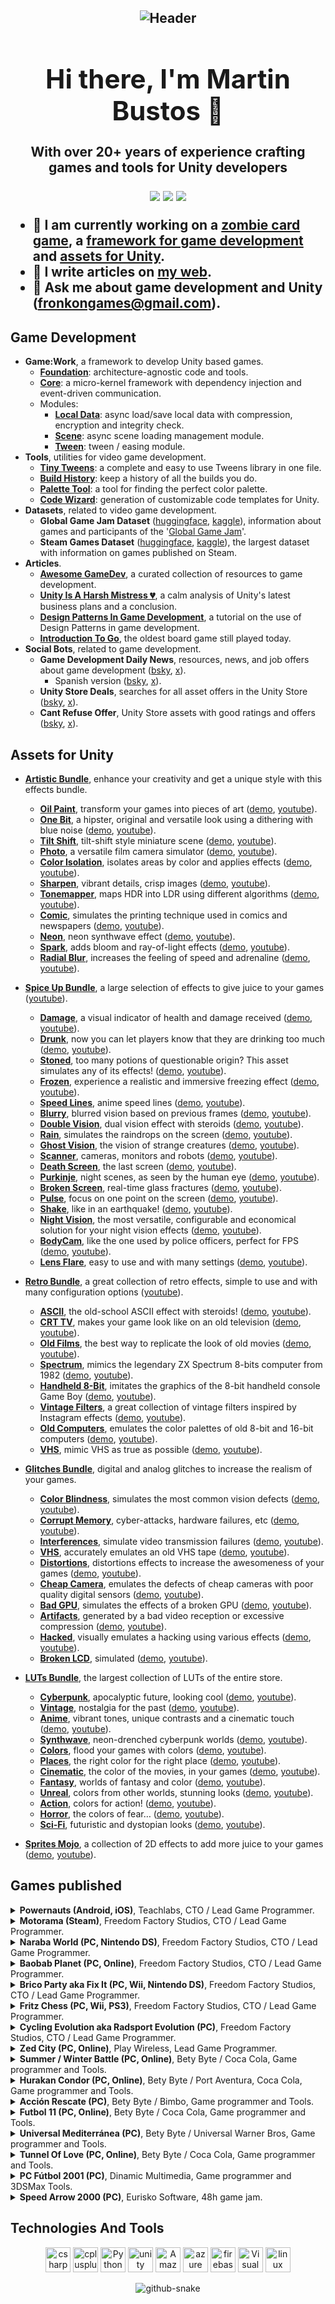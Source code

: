 <h2>

<div align="center">

![Header](images/github-banner.png)

# Hi there, I'm Martin Bustos 👋

With over 20+ years of experience crafting games and tools for Unity developers

<a href="https://twitter.com/fronkongames" target="_blank">![](https://img.shields.io/badge/twitter-%231DA1F2.svg?&style=for-the-badge&logo=twitter&logoColor=white)</a> <a href="https://www.linkedin.com/in/martinbr" target="_blank">![](https://img.shields.io/badge/linkedin-%230077B5.svg?&style=for-the-badge&logo=linkedin&logoColor=white)</a> ![](https://komarev.com/ghpvc/?username=fronkongames&label=Profile%20views&color=0e75b6&style=for-the-badge)

</div>


* :telescope: I am currently working on a [zombie card game](https://fronkongames.github.io/projects/kairos/), a [framework for game development](https://github.com/FronkonGames/GameWork-Foundation) and [assets for Unity](https://assetstore.unity.com/publishers/62716).
* :memo: I write articles on [my web](https://fronkongames.github.io/).
* :speech_balloon: Ask me about **game development** and **Unity** (**fronkongames@gmail.com**).

## Game Development

* **Game:Work**, a framework to develop Unity based games.
  * **[Foundation](https://github.com/FronkonGames/GameWork-Foundation)**: architecture-agnostic code and tools.
  * **[Core](https://github.com/FronkonGames/GameWork-Core)**: a micro-kernel framework with dependency injection and event-driven communication.
  * Modules:
    * **[Local Data](https://github.com/FronkonGames/GameWork-Local-Data)**: async load/save local data with compression, encryption and integrity check.
    * **[Scene](https://github.com/FronkonGames/GameWork-Scene)**: async scene loading management module.
    * **[Tween](https://github.com/FronkonGames/GameWork-Tween)**: tween / easing module.
* **Tools**, utilities for video game development.
  * **[Tiny Tweens](https://gist.github.com/FronkonGames/ae3d0d613ac4ea6738e288c0a490c020)**: a complete and easy to use Tweens library in one file.
  * **[Build History](https://github.com/FronkonGames/Build-History)**: keep a history of all the builds you do.
  * **[Palette Tool](https://github.com/FronkonGames/Palette-Tool)**: a tool for finding the perfect color palette.
  * **[Code Wizard](https://github.com/FronkonGames/Code-Wizard)**: generation of customizable code templates for Unity.
* **Datasets**, related to video game development.
  * **Global Game Jam Dataset** ([huggingface](https://huggingface.co/datasets/FronkonGames/Global-Game-Jam-Dataset), [kaggle](https://www.kaggle.com/datasets/fronkongames/global-game-jam-dataset)), information about games and participants of the '[Global Game Jam](https://globalgamejam.org/)'.
  * **Steam Games Dataset** ([huggingface](https://huggingface.co/datasets/FronkonGames/steam-games-dataset), [kaggle](https://www.kaggle.com/datasets/fronkongames/steam-games-dataset)), the largest dataset with information on games published on Steam.
* **Articles**.
  * **[Awesome GameDev](https://github.com/FronkonGames/Awesome-Gamedev)**, a curated collection of resources to game development.
  * **[Unity Is A Harsh Mistress 💔](https://fronkongames.github.io/blog/unity-is-a-harsh-mistress)**, a calm analysis of Unity's latest business plans and a conclusion.
  * **[Design Patterns In Game Development](https://github.com/FronkonGames/GameWork-Foundation)**, a tutorial on the use of Design Patterns in game development.
  * **[Introduction To Go](https://fronkongames.github.io/blog/introduction-to-go)**, the oldest board game still played today.
* **Social Bots**, related to game development.
  * **Game Development Daily News**, resources, news, and job offers about game development ([bsky](https://bsky.app/profile/gamedevdaily.bsky.social), [x](https://twitter.com/daily_unity)).
    * Spanish version ([bsky](https://bsky.app/profile/developeznews.bsky.social), [x](https://twitter.com/MenendevBot)).
  * **Unity Store Deals**, searches for all asset offers in the Unity Store ([bsky](https://bsky.app/profile/unitystoredeals.bsky.social), [x](https://twitter.com/UnityStoreDeals)).
  * **Cant Refuse Offer**, Unity Store assets with good ratings and offers ([bsky](https://bsky.app/profile/cantrefuseoffer.bsky.social), [x](https://twitter.com/CantRefuseOffer)).

## Assets for Unity

* **[Artistic Bundle](https://assetstore.unity.com/packages/vfx/shaders/fullscreen-camera-effects/artistic-bundle-272266)**, enhance your creativity and get a unique style with this effects bundle.
  * **[Oil Paint](https://assetstore.unity.com/packages/vfx/shaders/fullscreen-camera-effects/artistic-oil-paint-264134)**, transform your games into pieces of art ([demo](https://fronkongames.github.io/demos-artistic/oilpaint/), [youtube](https://www.youtube.com/watch?v=A9jtFpXo02Q)).
  * **[One Bit](https://assetstore.unity.com/packages/vfx/shaders/fullscreen-camera-effects/artistic-one-bit-216000)**, a hipster, original and versatile look using a dithering with blue noise ([demo](https://fronkongames.github.io/demos-artistic/onebit/), [youtube](https://www.youtube.com/watch?v=Yz9j7iXuDhY)).
  * **[Tilt Shift](https://assetstore.unity.com/packages/vfx/shaders/fullscreen-camera-effects/artistic-tilt-shift-265465)**, tilt-shift style miniature scene ([demo](https://fronkongames.github.io/demos-artistic/tiltshift/), [youtube](https://www.youtube.com/watch?v=ixqjMNnUSus)).
  * **[Photo](https://assetstore.unity.com/packages/vfx/shaders/fullscreen-camera-effects/artistic-photo-315961)**, a versatile film camera simulator ([demo](https://fronkongames.github.io/demos-artistic/photo/), [youtube](https://www.youtube.com/watch?v=LPs97XIfQTE)).
  * **[Color Isolation](https://assetstore.unity.com/packages/vfx/shaders/fullscreen-camera-effects/artistic-color-isolation-266086)**, isolates areas by color and applies effects ([demo](https://fronkongames.github.io/demos-artistic/colorisolation/), [youtube](https://www.youtube.com/watch?v=XfHdKU1qTF4)).
  * **[Sharpen](https://assetstore.unity.com/packages/vfx/shaders/fullscreen-camera-effects/artistic-sharpen-266728)**, vibrant details, crisp images ([demo](https://fronkongames.github.io/demos-artistic/sharpen/), [youtube](https://www.youtube.com/watch?v=Xjax-orCmVY)).
  * **[Tonemapper](https://assetstore.unity.com/packages/vfx/shaders/fullscreen-camera-effects/artistic-tonemapper-267617)**, maps HDR into LDR using different algorithms ([demo](https://fronkongames.github.io/demos-artistic/tonemapper/), [youtube](https://www.youtube.com/watch?v=XcLXlvqG5yU)).
  * **[Comic](https://assetstore.unity.com/packages/vfx/shaders/fullscreen-camera-effects/artistic-comic-269586)**, simulates the printing technique used in comics and newspapers ([demo](https://fronkongames.github.io/demos-artistic/comic/), [youtube](https://www.youtube.com/watch?v=W4t0Cnk1Q0U)).
  * **[Neon](https://assetstore.unity.com/packages/vfx/shaders/fullscreen-camera-effects/artistic-neon-270269)**, neon synthwave effect ([demo](https://fronkongames.github.io/demos-artistic/neon/), [youtube](https://www.youtube.com/watch?v=nNVYDesYfF8)).
  * **[Spark](https://assetstore.unity.com/packages/vfx/shaders/fullscreen-camera-effects/artistic-spark-270898)**, adds bloom and ray-of-light effects ([demo](https://fronkongames.github.io/demos-artistic/spark/), [youtube](https://www.youtube.com/watch?v=kgwMRlHzGxs)).
  * **[Radial Blur](https://assetstore.unity.com/packages/vfx/shaders/fullscreen-camera-effects/artistic-radial-blur-271547)**, increases the feeling of speed and adrenaline ([demo](https://fronkongames.github.io/demos-artistic/radialblur/), [youtube](https://www.youtube.com/watch?v=rSE8fjbire4)).

* **[Spice Up Bundle](https://assetstore.unity.com/packages/vfx/shaders/fullscreen-camera-effects/spice-up-bundle-262333)**, a large selection of effects to give juice to your games ([youtube](https://www.youtube.com/watch?v=jXgT-2tXmgI)).
  * **[Damage](https://assetstore.unity.com/packages/vfx/shaders/fullscreen-camera-effects/spice-up-damage-247019)**, a visual indicator of health and damage received (<a href="https://fronkongames.github.io/demos-spiceup/damage/">demo</a>, <a href="https://www.youtube.com/watch?v=rChUFliVX_E">youtube</a>).
  * **[Drunk](https://assetstore.unity.com/packages/vfx/shaders/fullscreen-camera-effects/spice-up-drunk-247929)**, now you can let players know that they are drinking too much (<a href="https://fronkongames.github.io/demos-spiceup/drunk/">demo</a>, <a href="https://www.youtube.com/watch?v=L7agg4NP7XU">youtube</a>).
  * **[Stoned](https://assetstore.unity.com/packages/vfx/shaders/fullscreen-camera-effects/spice-up-stoned-248596)**, too many potions of questionable origin? This asset simulates any of its effects! (<a href="https://fronkongames.github.io/demos-spiceup/stoned/">demo</a>, <a href="https://www.youtube.com/watch?v=5f_TMTkHXM0">youtube</a>).
  * **[Frozen](https://assetstore.unity.com/packages/vfx/shaders/fullscreen-camera-effects/spice-up-frozen-249207)**, experience a realistic and immersive freezing effect (<a href="https://fronkongames.github.io/demos-spiceup/frozen/">demo</a>, <a href="https://www.youtube.com/watch?v=5f_TMTkHXM0">youtube</a>).
  * **[Speed Lines](https://assetstore.unity.com/packages/slug/250408)**, anime speed lines (<a href="https://fronkongames.github.io/demos-spiceup/speedlines/">demo</a>, <a href="https://www.youtube.com/watch?v=KfDiwLYM6xw">youtube</a>).
  * **[Blurry](https://assetstore.unity.com/packages/vfx/shaders/fullscreen-camera-effects/spice-up-blurry-251642)**, blurred vision based on previous frames (<a href="https://fronkongames.github.io/demos-spiceup/blurry/">demo</a>, <a href="https://www.youtube.com/watch?v=izte-BmU-nw">youtube</a>).
  * **[Double Vision](https://assetstore.unity.com/packages/vfx/shaders/fullscreen-camera-effects/spice-up-double-vision-252006)**, dual vision effect with steroids (<a href="https://fronkongames.github.io/demos-spiceup/doublevision/">demo</a>, <a href="https://www.youtube.com/watch?v=FPELiWUmtw4">youtube</a>).
  * **[Rain](https://assetstore.unity.com/packages/vfx/shaders/fullscreen-camera-effects/spice-up-rain-252460)**, simulates the raindrops on the screen ([demo](https://fronkongames.github.io/demos-spiceup/rain/), [youtube](https://www.youtube.com/watch?v=DKMAa_LY7yU)).
  * **[Ghost Vision](https://assetstore.unity.com/packages/vfx/shaders/fullscreen-camera-effects/spice-up-ghost-vision-252730)**, the vision of strange creatures ([demo](https://fronkongames.github.io/demos-spiceup/ghostvision/), [youtube](https://www.youtube.com/watch?v=NyqkpzdqkNU)).
  * **[Scanner](https://assetstore.unity.com/packages/vfx/shaders/fullscreen-camera-effects/spice-up-scanner-253706)**, cameras, monitors and robots ([demo](https://fronkongames.github.io/demos-spiceup/scanner/), [youtube](https://www.youtube.com/watch?v=cudFCcHb_HY)).
  * **[Death Screen](https://assetstore.unity.com/packages/vfx/shaders/fullscreen-camera-effects/spice-up-death-screen-254360)**, the last screen ([demo](https://fronkongames.github.io/demos-spiceup/deathscreen/), [youtube](https://www.youtube.com/watch?v=ewXstV38FWc)).
  * **[Purkinje](https://assetstore.unity.com/packages/vfx/shaders/fullscreen-camera-effects/spice-up-purkinje-255525)**, night scenes, as seen by the human eye ([demo](https://fronkongames.github.io/demos-spiceup/purkinje/), [youtube](https://www.youtube.com/watch?v=FGC6LDY1RGg)).
  * **[Broken Screen](https://assetstore.unity.com/packages/vfx/shaders/fullscreen-camera-effects/spice-up-broken-screen-256124)**, real-time glass fractures ([demo](https://fronkongames.github.io/demos-spiceup/brokenscreen/), [youtube](https://www.youtube.com/watch?v=eqaPjR1KYPg)).
  * **[Pulse](https://assetstore.unity.com/packages/slug/257920)**, focus on one point on the screen ([demo](https://fronkongames.github.io/demos-spiceup/pulse/), [youtube](https://www.youtube.com/watch?v=63-RWxded2A)).
  * **[Shake](https://assetstore.unity.com/packages/slug/258721)**, like in an earthquake! ([demo](https://fronkongames.github.io/demos-spiceup/shake/), [youtube](https://www.youtube.com/watch?v=5Zc_0_BYOVw)).
  * **[Night Vision](https://assetstore.unity.com/packages/slug/259563)**, the most versatile, configurable and economical solution for your night vision effects ([demo](https://fronkongames.github.io/demos-spiceup/nightvision/), [youtube](https://www.youtube.com/watch?v=7Dam3W04TzU)).
  * **[BodyCam](https://assetstore.unity.com/packages/slug/260035)**, like the one used by police officers, perfect for FPS ([demo](https://fronkongames.github.io/demos-spiceup/bodycam/), [youtube](https://www.youtube.com/watch?v=pBp_WXNzlTY)).
  * **[Lens Flare](https://assetstore.unity.com/packages/slug/261769)**, easy to use and with many settings ([demo](https://fronkongames.github.io/demos-spiceup/lensflare/), [youtube](https://www.youtube.com/watch?v=9Z6wVV6XXPk)).

* **[Retro Bundle](https://assetstore.unity.com/packages/vfx/shaders/fullscreen-camera-effects/retro-bundle-245493)**, a great collection of retro effects, simple to use and with many configuration options (<a href="https://www.youtube.com/watch?v=FPn7dk3fkG4">youtube</a>).
  * **[ASCII](https://assetstore.unity.com/packages/vfx/shaders/fullscreen-camera-effects/retro-ascii-241924)**, the old-school ASCII effect with steroids! (<a href="https://fronkongames.github.io/demos-retro/ascii/">demo</a>, <a href="https://www.youtube.com/watch?v=shQxDDe8Aw4">youtube</a>).
  * **[CRT TV](https://assetstore.unity.com/packages/vfx/shaders/fullscreen-camera-effects/retro-crt-tv-241411)**, makes your game look like on an old television (<a href="https://fronkongames.github.io/demos-retro/crttv/">demo</a>, <a href="https://www.youtube.com/watch?v=UFFvtpXdUBc">youtube</a>).
  * **[Old Films](https://assetstore.unity.com/packages/vfx/shaders/fullscreen-camera-effects/retro-spectrum-239827)**, the best way to replicate the look of old movies (<a href="https://fronkongames.github.io/demos-retro/oldfilms/">demo</a>, <a href="https://www.youtube.com/watch?v=zBwXR_i6_gw">youtube</a>).
  * **[Spectrum](https://assetstore.unity.com/packages/vfx/shaders/fullscreen-camera-effects/retro-spectrum-239827)**, mimics the legendary ZX Spectrum 8-bits computer from 1982 (<a href="https://fronkongames.github.io/demos-retro/spectrum/">demo</a>, <a href="https://www.youtube.com/watch?v=SdXHXljClF8">youtube</a>).
  * **[Handheld 8-Bit](https://assetstore.unity.com/packages/vfx/shaders/fullscreen-camera-effects/retro-handheld-8-bit-239924)**, imitates the graphics of the 8-bit handheld console Game Boy (<a href="https://fronkongames.github.io/demos-retro/handheld8bit/">demo</a>, <a href="https://www.youtube.com/watch?v=j6vOE1nazbA">youtube</a>).
  * **[Vintage Filters](https://assetstore.unity.com/packages/vfx/shaders/fullscreen-camera-effects/retro-vintage-filters-242600)**, a great collection of vintage filters inspired by Instagram effects (<a href="https://fronkongames.github.io/demos-retro/vintagefilters/">demo</a>, <a href="https://www.youtube.com/watch?v=YXMNQn7cu8I">youtube</a>).
  * **[Old Computers](https://assetstore.unity.com/packages/vfx/shaders/fullscreen-camera-effects/retro-old-computers-243911)**, emulates the color palettes of old 8-bit and 16-bit computers (<a href="https://fronkongames.github.io/demos-retro/oldcomputers/">demo</a>, <a href="https://www.youtube.com/watch?v=_gADYOdLbL4">youtube</a>).
  * **[VHS](https://assetstore.unity.com/packages/slug/244944)**, mimic VHS as true as possible (<a href="https://fronkongames.github.io/demos-retro/vhs/">demo</a>, <a href="https://www.youtube.com/watch?v=LH9KDnOq0dg">youtube</a>).

* **[Glitches Bundle](https://assetstore.unity.com/packages/vfx/shaders/fullscreen-camera-effects/glitches-bundle-295977?aid=1101l9zFC&utm_source=aff)**, digital and analog glitches to increase the realism of your games.
  * **[Color Blindness](https://assetstore.unity.com/packages/vfx/shaders/fullscreen-camera-effects/glitches-color-blindness-273126)**, simulates the most common vision defects ([demo](https://fronkongames.github.io/demos-glitches/colorblindness/), [youtube](https://www.youtube.com/watch?v=f5CiPt9bzBE)).
  * **[Corrupt Memory](https://assetstore.unity.com/packages/vfx/shaders/fullscreen-camera-effects/glitches-corrupt-memory-274730)**, cyber-attacks, hardware failures, etc ([demo](https://fronkongames.github.io/demos-glitches/corruptmemory/), [youtube](https://www.youtube.com/watch?v=F4ubH6fGgcA)).
  * **[Interferences](https://assetstore.unity.com/packages/vfx/shaders/fullscreen-camera-effects/glitches-interferences-281861)**, simulate video transmission failures ([demo](https://fronkongames.github.io/demos-glitches/interferences/), [youtube](https://www.youtube.com/watch?v=lYrj9jj3U8Y)).
  * **[VHS](https://assetstore.unity.com/packages/vfx/shaders/fullscreen-camera-effects/glitches-vhs-282181)**, accurately emulates an old VHS tape ([demo](https://fronkongames.github.io/demos-glitches/vhs/), [youtube](https://www.youtube.com/watch?v=f3W4_dPwZK0)).
  * **[Distortions](https://assetstore.unity.com/packages/vfx/shaders/fullscreen-camera-effects/glitches-distortions-282947)**, distortions effects to increase the awesomeness of your games ([demo](https://fronkongames.github.io/demos-glitches/distortions/), [youtube](https://www.youtube.com/watch?v=ydWFcmFnSaU)).
  * **[Cheap Camera](https://assetstore.unity.com/packages/vfx/shaders/fullscreen-camera-effects/glitches-cheap-camera-287563)**, emulates the defects of cheap cameras with poor quality digital sensors ([demo](https://fronkongames.github.io/demos-glitches/cheap-camera/), [youtube](https://www.youtube.com/watch?v=GJZYzdBmruM)).
  * **[Bad GPU](https://assetstore.unity.com/packages/vfx/shaders/fullscreen-camera-effects/glitches-bad-gpu-288689)**, simulates the effects of a broken GPU ([demo](https://fronkongames.github.io/demos-glitches/bad-gpu/), [youtube](https://www.youtube.com/watch?v=Q86NARQPUJk)).
  * **[Artifacts](https://assetstore.unity.com/packages/vfx/shaders/fullscreen-camera-effects/glitches-artifacts-288952)**, generated by a bad video reception or excessive compression ([demo](https://fronkongames.github.io/demos-glitches/artifacts/), [youtube](https://www.youtube.com/watch?v=tyg11e6XrQQ)).
  * **[Hacked](https://assetstore.unity.com/packages/vfx/shaders/fullscreen-camera-effects/glitches-hacked-293724)**, visually emulates a hacking using various effects ([demo](https://fronkongames.github.io/demos-glitches/hacked/), [youtube](https://www.youtube.com/watch?v=gjgyrVs8yx0)).
  * **[Broken LCD](https://assetstore.unity.com/packages/vfx/shaders/fullscreen-camera-effects/glitches-broken-lcd-294991)**, simulated ([demo](https://fronkongames.github.io/demos-glitches/broken-lcd/), [youtube](https://www.youtube.com/watch?v=BgRcZrxu280)).

* **[LUTs Bundle](https://assetstore.unity.com/packages/vfx/shaders/fullscreen-camera-effects/luts-bundle-282899)**, the largest collection of LUTs of the entire store.
  * **[Cyberpunk](https://assetstore.unity.com/packages/vfx/shaders/fullscreen-camera-effects/luts-cyberpunk-275005)**, apocalyptic future, looking cool ([demo](https://fronkongames.github.io/demos-luts/cyberpunk/), [youtube](https://www.youtube.com/watch?v=9JZdwytXLbA)).
  * **[Vintage](https://assetstore.unity.com/packages/vfx/shaders/fullscreen-camera-effects/luts-vintage-275594)**, nostalgia for the past ([demo](https://fronkongames.github.io/demos-luts/vintage/), [youtube](https://www.youtube.com/watch?v=v052UeIjusk)).
  * **[Anime](https://assetstore.unity.com/packages/vfx/shaders/fullscreen-camera-effects/luts-anime-276902)**, vibrant tones, unique contrasts and a cinematic touch ([demo](https://fronkongames.github.io/demos-luts/anime/), [youtube](https://www.youtube.com/watch?v=vCk9eIxhir4)).
  * **[Synthwave](https://assetstore.unity.com/packages/vfx/shaders/fullscreen-camera-effects/luts-synthwave-278499)**, neon-drenched cyberpunk worlds ([demo](https://fronkongames.github.io/demos-luts/synthwave/), [youtube](https://www.youtube.com/watch?v=2pW7-FFgTUA)).
  * **[Colors](https://assetstore.unity.com/packages/vfx/shaders/fullscreen-camera-effects/luts-colors-278789)**, flood your games with colors ([demo](https://fronkongames.github.io/demos-luts/colors/), [youtube](https://www.youtube.com/watch?v=L-cWwo7O3IY)).
  * **[Places](https://assetstore.unity.com/packages/vfx/shaders/fullscreen-camera-effects/luts-places-279132)**, the right color for the right place ([demo](https://fronkongames.github.io/demos-luts/places/), [youtube](https://www.youtube.com/watch?v=XpqdRRJdz4U)).
  * **[Cinematic](https://assetstore.unity.com/packages/vfx/shaders/fullscreen-camera-effects/luts-cinematic-279333)**, the color of the movies, in your games ([demo](https://fronkongames.github.io/demos-luts/cinematic/), [youtube](https://www.youtube.com/watch?v=zhGBdWJ_8rI)).
  * **[Fantasy](https://assetstore.unity.com/packages/vfx/shaders/fullscreen-camera-effects/luts-fantasy-279569)**, worlds of fantasy and color ([demo](https://fronkongames.github.io/demos-luts/fantasy/), [youtube](https://www.youtube.com/watch?v=kNT1Au3LY6s)).
  * **[Unreal](https://assetstore.unity.com/packages/vfx/shaders/fullscreen-camera-effects/luts-unreal-279579)**, colors from other worlds, stunning looks ([demo](https://fronkongames.github.io/demos-luts/unreal/), [youtube](https://www.youtube.com/watch?v=PqITkuWFoKk)).
  * **[Action](https://assetstore.unity.com/packages/vfx/shaders/fullscreen-camera-effects/luts-action-280076)**, colors for action! ([demo](https://fronkongames.github.io/demos-luts/action/), [youtube](https://www.youtube.com/watch?v=PrSI6uIoUd0)).
  * **[Horror](https://assetstore.unity.com/packages/vfx/shaders/fullscreen-camera-effects/luts-horror-280345)**, the colors of fear… ([demo](https://fronkongames.github.io/demos-luts/horror/), [youtube](https://www.youtube.com/watch?v=SoM5cH3c_YY)).
  * **[Sci-Fi](https://assetstore.unity.com/packages/vfx/shaders/fullscreen-camera-effects/luts-sci-fi-280709)**, futuristic and dystopian looks ([demo](https://fronkongames.github.io/demos-luts/scifi/), [youtube](https://www.youtube.com/watch?v=ItmAGy08gAY)).

* **[Sprites Mojo](https://assetstore.unity.com/packages/vfx/shaders/sprites-mojo-214468)**, a collection of 2D effects to add more juice to your games ([demo](https://fronkongames.github.io/demos-artistic/sprites-mojo/), [youtube](https://www.youtube.com/watch?v=4eyGdIvJxko)).

## Games published

<details close>
  <summary><b>Powernauts (Android, iOS)</b>, Teachlabs, CTO / Lead Game Programmer.</summary>
  <table>
    <tr>
      <th><a href="https://www.youtube.com/watch?v=9cTPSxZqZfY"><img src="https://img.youtube.com/vi/9cTPSxZqZfY/0.jpg"></img></a></th>
      <th><img alt="Powernauts" src="images/Powernauts_0.jpg" width="374"></th>
      <th><img alt="Powernauts" src="images/Powernauts_1.jpg" width="374"></th>
    </tr>
  </table>
</details>

<details close>
  <summary><b>Motorama (Steam)</b>, Freedom Factory Studios, CTO / Lead Game Programmer.</summary>
  <table>
    <tr>
      <th><a href="https://www.youtube.com/watch?v=I_RbagXOpXk"><img src="https://img.youtube.com/vi/I_RbagXOpXk/0.jpg"></img></a></th>
      <th><img alt="Motorama" src="images/Motorama_0.jpg" width="374"></th>
      <th><img alt="Motorama" src="images/Motorama_1.jpg" width="374"></th>
      <th><img alt="Motorama" src="images/Motorama_2.jpg" width="374"></th>
      <th><img alt="Motorama" src="images/Motorama_3.jpg" width="374"></th>
    </tr>
  </table>
</details>

<details close>
  <summary><b>Naraba World (PC, Nintendo DS)</b>, Freedom Factory Studios, CTO / Lead Game Programmer.</summary>
  <table>
    <tr>
      <th><a href="https://www.youtube.com/watch?v=bF5DJOQkFPE"><img src="https://img.youtube.com/vi/bF5DJOQkFPE/0.jpg"></img></a></th>
      <th><img alt="Naraba World" src="images/Naraba_0.jpg" width="374"></th>
      <th><img alt="Naraba World" src="images/Naraba_1.jpg" width="374"></th>
      <th><img alt="Naraba World" src="images/Naraba_2.jpg" width="374"></th>
      <th><img alt="Naraba World" src="images/Naraba_3.jpg" width="374"></th>
    </tr>
  </table>
</details>

<details close>
  <summary><b>Baobab Planet (PC, Online)</b>, Freedom Factory Studios, CTO / Lead Game Programmer.</summary>
  <table>
    <tr>
      <th><a href="https://www.youtube.com/watch?v=yXq3sCn2cjQ"><img src="https://img.youtube.com/vi/yXq3sCn2cjQ/0.jpg"></img></a></th>
      <th><img alt="Baobab Planet" src="images/Baobab_0.jpg" width="374"></th>
      <th><img alt="Baobab Planet" src="images/Baobab_1.jpg" width="374"></th>
      <th><img alt="Baobab Planet" src="images/Baobab_2.jpg" width="374"></th>
    </tr>
  </table>
</details>

<details close>
  <summary><b>Brico Party aka Fix It (PC, Wii, Nintendo DS)</b>, Freedom Factory Studios, CTO / Lead Game Programmer.</summary>
  <table>
    <tr>
      <th><a href="https://www.youtube.com/watch?v=9j_7w6CLmjE"><img src="https://img.youtube.com/vi/9j_7w6CLmjE/0.jpg"></img></a></th>
      <th><img alt="Brico Party" src="images/Brico_0.jpg" width="374"></th>
      <th><img alt="Brico Party" src="images/Brico_1.jpg" width="374"></th>
      <th><img alt="Brico Party" src="images/Brico_2.jpg" width="374"></th>
    </tr>
  </table>
</details>

<details close>
  <summary><b>Fritz Chess (PC, Wii, PS3)</b>, Freedom Factory Studios, CTO / Lead Game Programmer.</summary>
  <table>
    <tr>
      <th><img alt="Fritz Chess" src="images/Fritz_0.jpg" width="374"></th>
      <th><img alt="Fritz Chess" src="images/Fritz_1.jpg" width="374"></th>
      <th><img alt="Fritz Chess" src="images/Fritz_2.jpg" width="374"></th>
      <th><img alt="Fritz Chess" src="images/Fritz_3.jpg" width="374"></th>
    </tr>
  </table>
</details>

<details close>
  <summary><b>Cycling Evolution aka Radsport Evolution (PC)</b>, Freedom Factory Studios, CTO / Lead Game Programmer.</summary>
  <table>
    <tr>
      <th><a href="https://www.youtube.com/watch?v=IsHRIYzHxFo"><img src="https://img.youtube.com/vi/IsHRIYzHxFo/0.jpg"></img></a></th>
      <th><img alt="Cycling Evolution" src="images/Cycling_0.jpg" width="374"></th>
      <th><img alt="Cycling Evolution" src="images/Cycling_1.jpg" width="374"></th>
      <th><img alt="Cycling Evolution" src="images/Cycling_2.jpg" width="374"></th>
    </tr>
  </table>
</details>

<details close>
  <summary><b>Zed City (PC, Online)</b>, Play Wireless, Lead Game Programmer.</summary>
  <table>
    <tr>
      <th><a href="https://www.youtube.com/watch?v=b7MHK6iD2_0"><img src="https://img.youtube.com/vi/b7MHK6iD2_0/0.jpg"></img></a></th>
      <th><img alt="Zed City" src="images/ZedCity_0.jpg" width="374"></th>
      <th><img alt="Zed City" src="images/ZedCity_1.jpg" width="374"></th>
      <th><img alt="Zed City" src="images/ZedCity_2.jpg" width="374"></th>
      <th><img alt="Zed City" src="images/ZedCity_3.jpg" width="374"></th>
      <th></th>
    </tr>
  </table>
</details>

<details close>
  <summary><b>Summer / Winter Battle (PC, Online)</b>, Bety Byte / Coca Cola, Game programmer and Tools.</summary>
  <table>
    <tr>
      <th><img alt="Summer / Winter Battle" src="images/Battle_0.jpg" width="374"></th>
      <th><img alt="Summer / Winter Battle" src="images/Battle_1.jpg" width="374"></th>
      <th><img alt="Summer / Winter Battle" src="images/Battle_2.jpg" width="374"></th>
    </tr>
  </table>
</details>

<details close>
  <summary><b>Hurakan Condor (PC, Online)</b>, Bety Byte / Port Aventura, Coca Cola, Game programmer and Tools.</summary>
  <table>
    <tr>
      <th><img alt="Hurakan Condor" src="images/HurakanCondor_0.jpg" width="374"></th>
    </tr>
</table>
</details>

<details close>
  <summary><b>Acción Rescate (PC)</b>, Bety Byte / Bimbo, Game programmer and Tools.</summary>
  <table>
    <tr>
      <th><img alt="Accion Rescate" src="images/AccionRescate_0.jpg" width="374"></th>
      <th><img alt="Accion Rescate" src="images/AccionRescate_1.jpg" width="374"></th>
      <th><img alt="Accion Rescate" src="images/AccionRescate_2.jpg" width="374"></th>
      <th><img alt="Accion Rescate" src="images/AccionRescate_3.jpg" width="374"></th>
      <th><img alt="Accion Rescate" src="images/AccionRescate_4.jpg" width="374"></th>
    </tr>
  </table>
</details>

<details close>
  <summary><b>Futbol 11 (PC, Online)</b>, Bety Byte / Coca Cola, Game programmer and Tools.</summary>
  <table>
    <tr>
      <th><img alt="Futbol 11" src="images/Futbol11_0.jpg" width="374"></th>
      <th><img alt="Futbol 11" src="images/Futbol11_1.jpg" width="374"></th>
    </tr>
  </table>
</details>

<details close>
  <summary><b>Universal Mediterránea (PC)</b>, Bety Byte / Universal Warner Bros, Game programmer and Tools.</summary>
  <table>
    <tr>
      <th><img alt="Universal Mediterránea" src="images/UniversalMediterranea_0.jpg"></th>
    </tr>
  </table>
</details>

<details close>
  <summary><b>Tunnel Of Love (PC, Online)</b>, Bety Byte / Coca Cola, Game programmer and Tools.</summary>
  <table>
    <tr>
      <th><img alt="Tunnel Of Love" src="images/TunnelOfLove_0.jpg" width="374"></th>
      <th><img alt="Tunnel Of Love" src="images/TunnelOfLove_1.jpg" width="374"></th>
      <th><img alt="Tunnel Of Love" src="images/TunnelOfLove_2.jpg" width="374"></th>
    </tr>
  </table>
</details>

<details close>
  <summary><b>PC Fútbol 2001 (PC)</b>, Dinamic Multimedia, Game programmer and 3DSMax Tools.</summary>
  <table>
    <tr>
      <th><img alt="PC Fútbol 2001" src="images/PCFutbol2001_0.jpg"></th>
      <th><img alt="PC Fútbol 2001" src="images/PCFutbol2001_1.jpg"></th>
      <th><img alt="PC Fútbol 2001" src="images/PCFutbol2001_2.jpg"></th>
      <th><img alt="PC Fútbol 2001" src="images/PCFutbol2001_3.jpg"></th>
    </tr>
  </table>
</details>

<details close>
  <summary><b>Speed Arrow 2000 (PC)</b>, Eurisko Software, 48h game jam.</summary>
  <table>
    <tr>
      <th><img alt="Speed Arrow" src="images/sa_menu_1.webp"></th>
      <th><img alt="Speed Arrow" src="images/sa_juego_2.webp"></th>
    </tr>
  </table>
</details>

## Technologies And Tools

<p align="center">
  <img src="https://raw.githubusercontent.com/devicons/devicon/master/icons/csharp/csharp-original.svg" alt="csharp" width="40" height="40"/>
  <img src="https://raw.githubusercontent.com/devicons/devicon/master/icons/cplusplus/cplusplus-original.svg" alt="cplusplus" width="40" height="40"/>
  <img src="https://raw.githubusercontent.com/devicons/devicon/master/icons/python/python-original.svg" alt="Python" width="40" height="40"/>
  <img src="https://www.vectorlogo.zone/logos/unity3d/unity3d-icon.svg" alt="unity" width="40" height="40"/>
  <img src="https://www.vectorlogo.zone/logos/amazon_aws/amazon_aws-icon.svg" alt="Amazon Web Services" width="40" height="40"/>
  <img src="https://www.vectorlogo.zone/logos/microsoft_azure/microsoft_azure-icon.svg" alt="azure" width="40" height="40"/>
  <img src="https://www.vectorlogo.zone/logos/firebase/firebase-icon.svg" alt="firebase" width="40" height="40"/>
  <img src="https://www.vectorlogo.zone/logos/visualstudio_code/visualstudio_code-icon.svg" alt="Visual Studio Code" width="40" height="40"/>
  <img src="https://raw.githubusercontent.com/devicons/devicon/master/icons/linux/linux-original.svg" alt="linux" width="40" height="40"/>
</p>

</h2>

<p align="center">
<picture>
  <source media="(prefers-color-scheme: dark)" srcset="https://raw.githubusercontent.com/fronkongames/fronkongames/output/github-contribution-grid-snake-dark.svg" />
  <source media="(prefers-color-scheme: light)" srcset="https://raw.githubusercontent.com/fronkongames/fronkongames/output/github-contribution-grid-snake.svg" />
  <img alt="github-snake" src="github-snake.svg" />
</picture>
</p>
